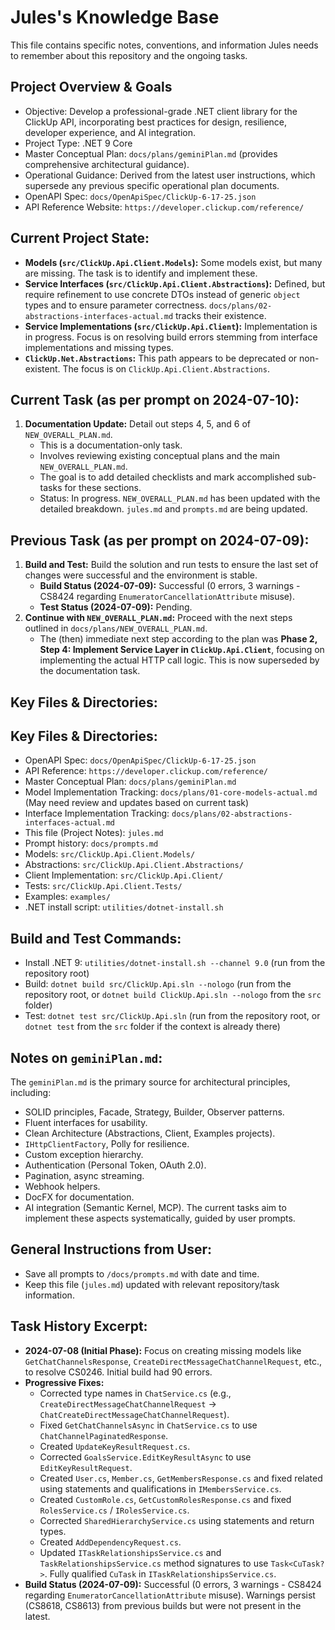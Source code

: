 # Jules's Knowledge Base

This file contains specific notes, conventions, and information Jules needs to remember about this repository and the ongoing tasks.

## Project Overview & Goals
- Objective: Develop a professional-grade .NET client library for the ClickUp API, incorporating best practices for design, resilience, developer experience, and AI integration.
- Project Type: .NET 9 Core
- Master Conceptual Plan: `docs/plans/geminiPlan.md` (provides comprehensive architectural guidance).
- Operational Guidance: Derived from the latest user instructions, which supersede any previous specific operational plan documents.
- OpenAPI Spec: `docs/OpenApiSpec/ClickUp-6-17-25.json`
- API Reference Website: `https://developer.clickup.com/reference/`

## Current Project State:
- **Models (`src/ClickUp.Api.Client.Models`):** Some models exist, but many are missing. The task is to identify and implement these.
- **Service Interfaces (`src/ClickUp.Api.Client.Abstractions`):** Defined, but require refinement to use concrete DTOs instead of generic `object` types and to ensure parameter correctness. `docs/plans/02-abstractions-interfaces-actual.md` tracks their existence.
- **Service Implementations (`src/ClickUp.Api.Client`):** Implementation is in progress. Focus is on resolving build errors stemming from interface implementations and missing types.
- **`ClickUp.Net.Abstractions`:** This path appears to be deprecated or non-existent. The focus is on `ClickUp.Api.Client.Abstractions`.

## Current Task (as per prompt on 2024-07-10):
1.  **Documentation Update:** Detail out steps 4, 5, and 6 of `NEW_OVERALL_PLAN.md`.
    *   This is a documentation-only task.
    *   Involves reviewing existing conceptual plans and the main `NEW_OVERALL_PLAN.md`.
    *   The goal is to add detailed checklists and mark accomplished sub-tasks for these sections.
    *   Status: In progress. `NEW_OVERALL_PLAN.md` has been updated with the detailed breakdown. `jules.md` and `prompts.md` are being updated.

## Previous Task (as per prompt on 2024-07-09):
1.  **Build and Test:** Build the solution and run tests to ensure the last set of changes were successful and the environment is stable.
    *   **Build Status (2024-07-09):** Successful (0 errors, 3 warnings - CS8424 regarding `EnumeratorCancellationAttribute` misuse).
    *   **Test Status (2024-07-09):** Pending.
2.  **Continue with `NEW_OVERALL_PLAN.md`:** Proceed with the next steps outlined in `docs/plans/NEW_OVERALL_PLAN.md`.
    *   The (then) immediate next step according to the plan was **Phase 2, Step 4: Implement Service Layer in `ClickUp.Api.Client`**, focusing on implementing the actual HTTP call logic. This is now superseded by the documentation task.

## Key Files & Directories:

## Key Files & Directories:
- OpenAPI Spec: `docs/OpenApiSpec/ClickUp-6-17-25.json`
- API Reference: `https://developer.clickup.com/reference/`
- Master Conceptual Plan: `docs/plans/geminiPlan.md`
- Model Implementation Tracking: `docs/plans/01-core-models-actual.md` (May need review and updates based on current task)
- Interface Implementation Tracking: `docs/plans/02-abstractions-interfaces-actual.md`
- This file (Project Notes): `jules.md`
- Prompt history: `docs/prompts.md`
- Models: `src/ClickUp.Api.Client.Models/`
- Abstractions: `src/ClickUp.Api.Client.Abstractions/`
- Client Implementation: `src/ClickUp.Api.Client/`
- Tests: `src/ClickUp.Api.Client.Tests/`
- Examples: `examples/`
- .NET install script: `utilities/dotnet-install.sh`

## Build and Test Commands:
- Install .NET 9: `utilities/dotnet-install.sh --channel 9.0` (run from the repository root)
- Build: `dotnet build src/ClickUp.Api.sln --nologo` (run from the repository root, or `dotnet build ClickUp.Api.sln --nologo` from the `src` folder)
- Test: `dotnet test src/ClickUp.Api.sln` (run from the repository root, or `dotnet test` from the `src` folder if the context is already there)


## Notes on `geminiPlan.md`:
The `geminiPlan.md` is the primary source for architectural principles, including:
- SOLID principles, Facade, Strategy, Builder, Observer patterns.
- Fluent interfaces for usability.
- Clean Architecture (Abstractions, Client, Examples projects).
- `IHttpClientFactory`, Polly for resilience.
- Custom exception hierarchy.
- Authentication (Personal Token, OAuth 2.0).
- Pagination, async streaming.
- Webhook helpers.
- DocFX for documentation.
- AI integration (Semantic Kernel, MCP).
The current tasks aim to implement these aspects systematically, guided by user prompts.

## General Instructions from User:
- Save all prompts to `/docs/prompts.md` with date and time.
- Keep this file (`jules.md`) updated with relevant repository/task information.

## Task History Excerpt:
- **2024-07-08 (Initial Phase):** Focus on creating missing models like `GetChatChannelsResponse`, `CreateDirectMessageChatChannelRequest`, etc., to resolve CS0246. Initial build had 90 errors.
- **Progressive Fixes:**
    - Corrected type names in `ChatService.cs` (e.g., `CreateDirectMessageChatChannelRequest` -> `ChatCreateDirectMessageChatChannelRequest`).
    - Fixed `GetChatChannelsAsync` in `ChatService.cs` to use `ChatChannelPaginatedResponse`.
    - Created `UpdateKeyResultRequest.cs`.
    - Corrected `GoalsService.EditKeyResultAsync` to use `EditKeyResultRequest`.
    - Created `User.cs`, `Member.cs`, `GetMembersResponse.cs` and fixed related using statements and qualifications in `IMembersService.cs`.
    - Created `CustomRole.cs`, `GetCustomRolesResponse.cs` and fixed `RolesService.cs` / `IRolesService.cs`.
    - Corrected `SharedHierarchyService.cs` using statements and return types.
    - Created `AddDependencyRequest.cs`.
    - Updated `ITaskRelationshipsService.cs` and `TaskRelationshipsService.cs` method signatures to use `Task<CuTask?>`. Fully qualified `CuTask` in `ITaskRelationshipsService.cs`.
- **Build Status (2024-07-09):** Successful (0 errors, 3 warnings - CS8424 regarding `EnumeratorCancellationAttribute` misuse). Warnings persist (CS8618, CS8613) from previous builds but were not present in the latest.
